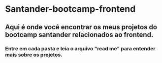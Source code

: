 # Santander-bootcamp-frontend

## Aqui é onde você encontrar os meus projetos do bootcamp santander relacionados ao frontend.

### Entre em cada pasta e leia o arquivo "read me" para entender mais sobre os projetos.
